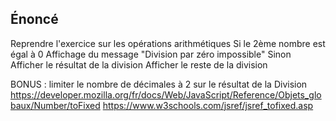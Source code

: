   ## Énoncé

Reprendre l'exercice sur les opérations arithmétiques
Si le 2ème nombre est égal à 0
    Affichage du message "Division par zéro impossible"
Sinon
    Afficher le résultat de la division
    Afficher le reste de la division

BONUS : limiter le nombre de décimales à 2 sur le résultat de la Division
https://developer.mozilla.org/fr/docs/Web/JavaScript/Reference/Objets_globaux/Number/toFixed
https://www.w3schools.com/jsref/jsref_tofixed.asp

